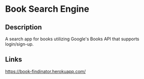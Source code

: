 # Book Search Engine

## Description

A search app for books utilizing Google's Books API that supports login/sign-up.

## Links

https://book-findinator.herokuapp.com/

